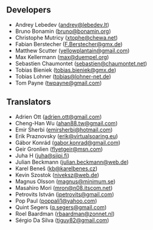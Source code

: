 ## Developers

* Andrey Lebedev (<andrey@lebedev.lt>)
* Bruno Bonamin (<bruno@bonamin.org>)
* Christophe Mutricy (<xtophe@chewa.net>)
* Fabian Berstecher (<F.Berstecher@gmx.de>)
* Matthew Scutter (<yellowplantain@gmail.com>)
* Max Kellermann (<max@duempel.org>)
* Sebastien Chaumontet (<sebastien@chaumontet.net>)
* Tobias Bieniek (<tobias.bieniek@gmx.de>)
* Tobias Lohner (<tobias@lohner-net.de>)
* Tom Payne (<twpayne@gmail.com>)

## Translators

* Adrien Ott (<adrien.ott@gmail.com>)
* Cheng-Han Wu (<ahan88.tw@gmail.com>)
* Emir Sherbi (<emirsherbi@hotmail.com>)
* Erik Praznovsky (<erik@virtualsoaring.eu>)
* Gábor Konrád (<gabor.konrad@gmail.com>)
* Geir Gronlien (<flyetgeir@msn.com>)
* Juha H (<juha@siipi.fi>)
* Julian Beckmann (<julian.beckmann@web.de>)
* Karel Beneš (<kb@karelbenes.cz>)
* Kevin Szostok (<niveksz@web.de>)
* Magnus Olsson (<magnus@minimum.se>)
* Masahiro Mori (<mron@n08.itscom.net>)
* Petrovits István (<ipetrovits@gmail.com>)
* Pop Paul (<poppali1@yahoo.com>)
* Quint Segers (<q.segers@gmail.com>)
* Roel Baardman (<rbaardman@zonnet.nl>)
* Sérgio Da Silva (<tiguy82@gmail.com>)
